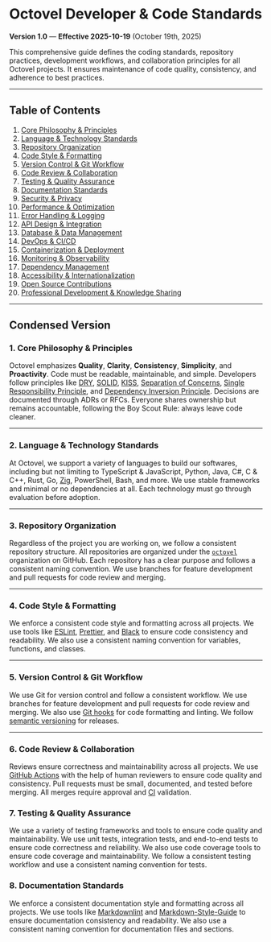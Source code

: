 # Octovel Developer & Code Standards

**Version 1.0** — **Effective 2025-10-19** (October 19th, 2025)

This comprehensive guide defines the coding standards, repository practices, development workflows, and collaboration principles for all Octovel projects. It ensures maintenance of code quality, consistency, and adherence to best practices.

---

## Table of Contents

1. [Core Philosophy & Principles](#1-core-philosophy--principles)
2. [Language & Technology Standards](#2-language--technology-standards)
3. [Repository Organization](#3-repository-organization)
4. [Code Style & Formatting](#4-code-style--formatting)
5. [Version Control & Git Workflow](#5-version-control--git-workflow)
6. [Code Review & Collaboration](#6-code-review--collaboration)
7. [Testing & Quality Assurance](#7-testing--quality-assurance)
8. [Documentation Standards](#8-documentation-standards)
9. [Security & Privacy](#9-security--privacy)
10. [Performance & Optimization](#10-performance--optimization)
11. [Error Handling & Logging](#11-error-handling--logging)
12. [API Design & Integration](#12-api-design--integration)
13. [Database & Data Management](#13-database--data-management)
14. [DevOps & CI/CD](#14-devops--cicd)
15. [Containerization & Deployment](#15-containerization--deployment)
16. [Monitoring & Observability](#16-monitoring--observability)
17. [Dependency Management](#17-dependency-management)
18. [Accessibility & Internationalization](#18-accessibility--internationalization)
19. [Open Source Contributions](#19-open-source-contributions)
20. [Professional Development & Knowledge Sharing](#20-professional-development--knowledge-sharing)

---

## Condensed Version

### 1. Core Philosophy & Principles
Octovel emphasizes **Quality**, **Clarity**, **Consistency**, **Simplicity**, and **Proactivity**. Code must be readable, maintainable, and simple. Developers follow principles like [DRY](https://en.wikipedia.org/wiki/Don't_repeat_yourself), [SOLID](https://en.wikipedia.org/wiki/SOLID_(object-oriented_design)), [KISS](https://en.wikipedia.org/wiki/KISS_principle), [Separation of Concerns](https://en.wikipedia.org/wiki/Separation_of_concerns), [Single Responsibility Principle](https://en.wikipedia.org/wiki/Single_responsibility_principle), and [Dependency Inversion Principle](https://en.wikipedia.org/wiki/Dependency_inversion_principle). Decisions are documented through ADRs or RFCs. Everyone shares ownership but remains accountable, following the Boy Scout Rule: always leave code cleaner.

---

### 2. Language & Technology Standards
At Octovel, we support a variety of languages to build our softwares, including but not limiting to TypeScript & JavaScript, Python, Java, C#, C & C++, Rust, Go, [Zig](https://ziglang.org/), PowerShell, Bash, and more. We use stable frameworks and minimal or no dependencies at all. Each technology must go through evaluation before adoption.

---

### 3. Repository Organization
Regardless of the project you are working on, we follow a consistent repository structure. All repositories are organized under the [`octovel`](https://github.com/octovel) organization on GitHub. Each repository has a clear purpose and follows a consistent naming convention. We use branches for feature development and pull requests for code review and merging.

---

### 4. Code Style & Formatting
We enforce a consistent code style and formatting across all projects. We use tools like [ESLint](https://eslint.org/), [Prettier](https://prettier.io/), and [Black](https://github.com/psf/black) to ensure code consistency and readability. We also use a consistent naming convention for variables, functions, and classes.

---

### 5. Version Control & Git Workflow
We use Git for version control and follow a consistent workflow. We use branches for feature development and pull requests for code review and merging. We also use [Git hooks](https://git-scm.com/book/ms/v2/Customizing-Git-Git-Hooks) for code formatting and linting. We follow [semantic versioning](https://semver.org/) for releases.

---

### 6. Code Review & Collaboration
Reviews ensure correctness and maintainability across all projects. We use [GitHub Actions](https://github.com/features/actions) with the help of human reviewers to ensure code quality and consistency. Pull requests must be small, documented, and tested before merging. All merges require approval and [CI](https://en.wikipedia.org/wiki/Continuous_integration) validation.

### 7. Testing & Quality Assurance
We use a variety of testing frameworks and tools to ensure code quality and maintainability. We use unit tests, integration tests, and end-to-end tests to ensure code correctness and reliability. We also use code coverage tools to ensure code coverage and maintainability. We follow a consistent testing workflow and use a consistent naming convention for tests.

### 8. Documentation Standards
We enforce a consistent documentation style and formatting across all projects. We use tools like [Markdownlint](https://github.com/DavidAnson/markdownlint) and [Markdown-Style-Guide](https://google.github.io/styleguide/docguide/style.html) to ensure documentation consistency and readability. We also use a consistent naming convention for documentation files and sections.
